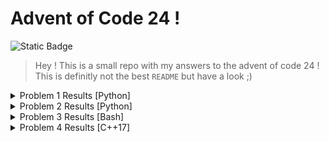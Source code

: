 # Advent of Code 24 ! 
![Static Badge](https://img.shields.io/badge/%20nvim-btw-blue?logo=neovim&logoColor=%23ffffff)
> Hey ! This is a small repo with my answers to the advent of code 24 !
> This is definitly not the best `README` but have a look ;)

<details>
    <summary>Problem 1 Results [Python]</summary>

    | Part   | Answer     |
    |--------|------------|
    | Part 1 | `2196996`  |
    | Part 2 | `23655822` |
</details>

<details>
    <summary>Problem 2 Results [Python]</summary>
    
    | Part   | Answer     |
    |--------|------------|
    | Part 1 | `463`      |
    | Part 2 | `514`      |
</details>

<details>
    <summary>Problem 3 Results [Bash]</summary>

    | Part   | Answer     |
    |--------|------------|
    | Part 1 | `191183308`|
    | Part 2 | `92082041` |
</details>

<details>
    <summary>Problem 4 Results [C++17]</summary>

    | Part   | Answer     |
    |--------|------------|
    | Part 1 | `2401`     |
    | Part 2 | `1822`     |
</details>
